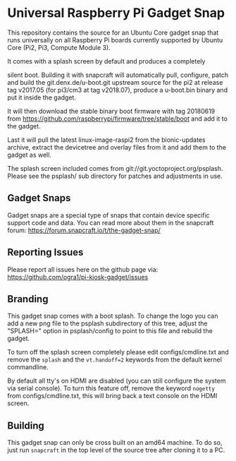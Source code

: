 # Universal Raspberry Pi Gadget Snap

This repository contains the source for an Ubuntu Core gadget snap that runs
universally on all Raspberry Pi boards currently supported by Ubuntu Core (Pi2,
Pi3, Compute Module 3).

It comes with a splash screen by default and produces a completely

silent boot.
Building it with snapcraft will automatically pull, configure, patch and build
the git.denx.de/u-boot.git upstream source for the pi2 at release tag v2017.05
(for pi3/cm3 at tag v2018.07), produce a u-boot.bin binary and put it inside the gadget.

It will then download the stable binary boot firmware with tag 20180619
from https://github.com/raspberrypi/firmware/tree/stable/boot and add it to the gadget.

Last it will pull the latest linux-image-raspi2 from the bionic-updates archive, extract the
devicetree and overlay files from it and add them to the gadget as well.

The splash screen included comes from git://git.yoctoproject.org/psplash. Please see the
psplash/ sub directory for patches and adjustments in use.

## Gadget Snaps

Gadget snaps are a special type of snaps that contain device specific support
code and data. You can read more about them in the snapcraft forum:
https://forum.snapcraft.io/t/the-gadget-snap/

## Reporting Issues

Please report all issues here on the github page via:
https://github.com/ogra1/pi-kiosk-gadget/issues

## Branding

This gadget snap comes with a boot splash. To change the logo you can add a new png file to
the psplash subdirectory of this tree, adjust the "SPLASH=" option in psplash/config to
point to this file and rebuild the gadget.

To turn off the splash screen completely please edit configs/cmdline.txt and remove
the `splash` and the `vt.handoff=2` keywords from the default kernel commandline.

By default all tty's on HDMI are disabled (you can still configure the system via serial console).
To turn this feature off, remove the keyword `nogetty` from configs/cmdline.txt, this will bring back a
text console on the HDMI screen.

## Building

This gadget snap can only be cross built on an amd64 machine. To do so, just run `snapcraft`
in the top level of the source tree after cloning it to a PC.
